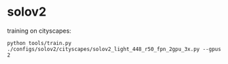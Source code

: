 # solov2

training on cityscapes:

```
python tools/train.py ./configs/solov2/cityscapes/solov2_light_448_r50_fpn_2gpu_3x.py --gpus 2
```